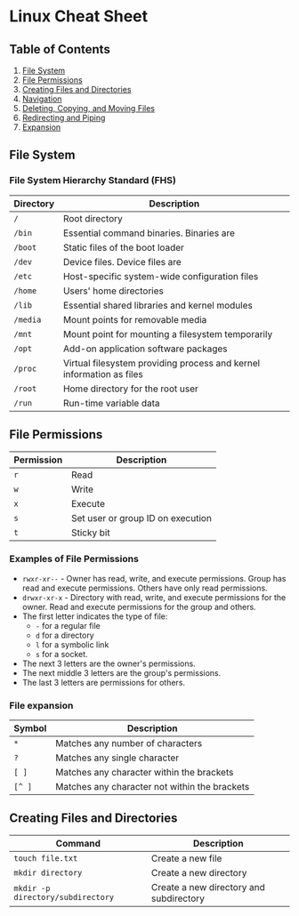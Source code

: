 # Linux Cheat Sheet

## Table of Contents
1. [File System](#file-system)
2. [File Permissions](#file-permissions)
3. [Creating Files and Directories](#creating-files-and-directories)
4. [Navigation](#navigation)
5. [Deleting, Copying, and Moving Files](#deleting-copying-and-moving-files)
6. [Redirecting and Piping](#redirecting-and-piping)
7. [Expansion](#expansion)

## File System

### File System Hierarchy Standard (FHS)
| Directory | Description |
| --- | --- |
| `/` | Root directory |
| `/bin` | Essential command binaries. Binaries are   |
| `/boot` | Static files of the boot loader |
| `/dev` | Device files. Device files are  |
| `/etc` | Host-specific system-wide configuration files |
| `/home` | Users' home directories |
| `/lib` | Essential shared libraries and kernel modules |
| `/media` | Mount points for removable media |
| `/mnt` | Mount point for mounting a filesystem temporarily |
| `/opt` | Add-on application software packages |
| `/proc` | Virtual filesystem providing process and kernel information as files |
| `/root` | Home directory for the root user |
| `/run` | Run-time variable data |

## File Permissions
| Permission | Description |
| --- | --- |
| `r` | Read |
| `w` | Write |
| `x` | Execute |
| `s` | Set user or group ID on execution |
| `t` | Sticky bit |

### Examples of File Permissions
- `rwxr-xr--` - Owner has read, write, and execute permissions. Group has read and execute permissions. Others have only read permissions.
- `drwxr-xr-x` - Directory with read, write, and execute permissions for the owner. Read and execute permissions for the group and others.
- The first letter indicates the type of file:
  - `-` for a regular file
  - `d` for a directory
  - `l` for a symbolic link
  - `s` for a socket.
- The next 3 letters are the owner's permissions.
- The next middle 3 letters are the group's permissions.
- The last 3 letters are permissions for others.

### File expansion

| Symbol | Description |
| --- | --- |
| `*` | Matches any number of characters |
| `?` | Matches any single character |
| `[ ]` | Matches any character within the brackets |
| `[^ ]` | Matches any character not within the brackets |


## Creating Files and Directories

| Command | Description |
| --- | --- |
| `touch file.txt` | Create a new file |
| `mkdir directory` | Create a new directory |
| `mkdir -p directory/subdirectory` | Create a new directory and subdirectory |

